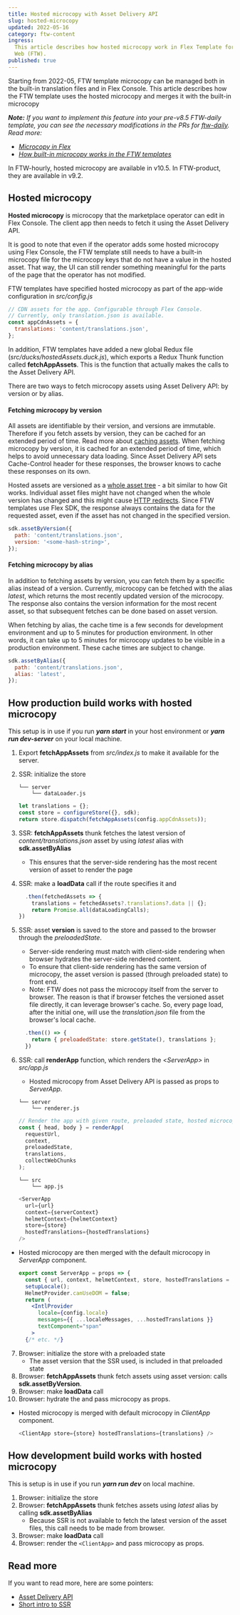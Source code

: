 ```yaml
---
title: Hosted microcopy with Asset Delivery API
slug: hosted-microcopy
updated: 2022-05-16
category: ftw-content
ingress:
  This article describes how hosted microcopy work in Flex Template for
  Web (FTW).
published: true
---
```


Starting from 2022-05, FTW template microcopy can be managed both in the
built-in translation files and in Flex Console. This article describes
how the FTW template uses the hosted microcopy and merges it with the
built-in microcopy

_**Note:** If you want to implement this feature into your pre-v8.5
FTW-daily template, you can see the necessary modifications in the PRs
for [ftw-daily](https://github.com/sharetribe/ftw-daily/pull/1510). Read
more:_

- _[Microcopy in Flex](/concepts/microcopy/)_
- _[How built-in microcopy works in the FTW templates](/ftw/how-to-change-ftw-bundled-microcopy/)_

<extrainfo title="FTW-hourly and FTW-product versions with hosted microcopy">
In FTW-hourly, hosted microcopy are available in v10.5. In FTW-product, they are available in v9.2.
</extrainfo>

## Hosted microcopy

**Hosted microcopy** is microcopy that the marketplace operator can edit
in Flex Console. The client app then needs to fetch it using the Asset
Delivery API.

It is good to note that even if the operator adds some hosted microcopy
using Flex Console, the FTW template still needs to have a built-in
microcopy file for the microcopy keys that do not have a value in the
hosted asset. That way, the UI can still render something meaningful for
the parts of the page that the operator has not modified.

FTW templates have specified hosted microcopy as part of the app-wide
configuration in _src/config.js_

```js
// CDN assets for the app. Configurable through Flex Console.
// Currently, only translation.json is available.
const appCdnAssets = {
  translations: 'content/translations.json',
};
```

In addition, FTW templates have added a new global Redux file
(_src/ducks/hostedAssets.duck.js_), which exports a Redux Thunk function
called **fetchAppAssets**. This is the function that actually makes the
calls to the Asset Delivery API.

There are two ways to fetch microcopy assets using Asset Delivery API:
by version or by alias.

#### Fetching microcopy by version

All assets are identifiable by their version, and versions are
immutable. Therefore if you fetch assets by version, they can be cached
for an extended period of time. Read more about
[caching assets](/references/assets/#asset-data-caching). When fetching
microcopy by version, it is cached for an extended period of time, which
helps to avoid unnecessary data loading. Since Asset Delivery API sets
Cache-Control header for these responses, the browser knows to cache
these responses on its own.

Hosted assets are versioned as a
[whole asset tree](/references/assets/#asset-versioning) - a bit similar
to how Git works. Individual asset files might have not changed when the
whole version has changed and this might cause
[HTTP redirects](https://www.sharetribe.com/api-reference/asset-delivery-api.html#http-redirects).
Since FTW templates use Flex SDK, the response always contains the data
for the requested asset, even if the asset has not changed in the
specified version.

```js
sdk.assetByVersion({
  path: 'content/translations.json',
  version: '<some-hash-string>',
});
```

#### Fetching microcopy by alias

In addition to fetching assets by version, you can fetch them by a
specific alias instead of a version. Currently, microcopy can be fetched
with the alias _latest_, which returns the most recently updated version
of the microcopy. The response also contains the version information for
the most recent asset, so that subsequent fetches can be done based on
asset version.

When fetching by alias, the cache time is a few seconds for development
environment and up to 5 minutes for production environment. In other
words, it can take up to 5 minutes for microcopy updates to be visible
in a production environment. These cache times are subject to change.

```js
sdk.assetByAlias({
  path: 'content/translations.json',
  alias: 'latest',
});
```

## How production build works with hosted microcopy

This setup is in use if you run **_yarn start_** in your host
environment or **_yarn run dev-server_** on your local machine.

1. Export **fetchAppAssets** from _src/index.js_ to make it available
   for the server.
2. SSR: initialize the store

   ```shell
   └── server
       └── dataLoader.js
   ```

   ```js
   let translations = {};
   const store = configureStore({}, sdk);
   return store.dispatch(fetchAppAssets(config.appCdnAssets));
   ```

3. SSR: **fetchAppAssets** thunk fetches the latest version of
   _content/translations.json_ asset by using _latest_ alias with
   **sdk.assetByAlias**
   - This ensures that the server-side rendering has the most recent
     version of asset to render the page
4. SSR: make a **loadData** call if the route specifies it and

   ```js
     .then(fetchedAssets => {
       translations = fetchedAssets?.translations?.data || {};
       return Promise.all(dataLoadingCalls);
   })
   ```

5. SSR: asset **version** is saved to the store and passed to the
   browser through the _preloadedState_.

   - Server-side rendering must match with client-side rendering when
     browser hydrates the server-side rendered content.
   - To ensure that client-side rendering has the same version of
     microcopy, the asset version is passed (through preloaded state) to
     front end.
   - Note: FTW does not pass the microcopy itself from the server to
     browser. The reason is that if browser fetches the versioned asset
     file directly, it can leverage browser's cache. So, every page
     load, after the initial one, will use the _translation.json_ file
     from the browser's local cache.

   ```js
     .then(() => {
       return { preloadedState: store.getState(), translations };
     })
   ```

6. SSR: call **renderApp** function, which renders the <_ServerApp>_ in
   _src/app.js_

   - Hosted microcopy from Asset Delivery API is passed as props to
     _ServerApp_.

   ```shell
   └── server
       └── renderer.js
   ```

   ```js
   // Render the app with given route, preloaded state, hosted microcopy.
   const { head, body } = renderApp(
     requestUrl,
     context,
     preloadedState,
     translations,
     collectWebChunks
   );
   ```

   ```shell
   └── src
       └── app.js
   ```

   ```js
   <ServerApp
     url={url}
     context={serverContext}
     helmetContext={helmetContext}
     store={store}
     hostedTranslations={hostedTranslations}
   />
   ```

- Hosted microcopy are then merged with the default microcopy in
  _ServerApp_ component.
  ```jsx
  export const ServerApp = props => {
    const { url, context, helmetContext, store, hostedTranslations = {} } = props;
    setupLocale();
    HelmetProvider.canUseDOM = false;
    return (
      <IntlProvider
        locale={config.locale}
        messages={{ ...localeMessages, ...hostedTranslations }}
        textComponent="span"
      >
    {/* etc. */}
  ```

7. Browser: initialize the store with a preloaded state
   - The asset version that the SSR used, is included in that preloaded
     state
8. Browser: **fetchAppAssets** thunk fetch assets using asset version:
   calls **sdk.assetByVersion**.
9. Browser: make **loadData** call
10. Browser: hydrate the _<ClientApp>_ and pass microcopy as props.

- Hosted microcopy is merged with default microcopy in _ClientApp_
  component.
  ```js
  <ClientApp store={store} hostedTranslations={translations} />
  ```

## How development build works with hosted microcopy

This is setup is in use if you run **_yarn run dev_** on local machine.

1. Browser: initialize the store
2. Browser: **fetchAppAssets** thunk fetches assets using _latest_ alias
   by calling **sdk.assetByAlias**
   - Because SSR is not available to fetch the latest version of the
     asset files, this call needs to be made from browser.
3. Browser: make **loadData** call
4. Browser: render the `<ClientApp>` and pass microcopy as props.

## Read more

If you want to read more, here are some pointers:

- [Asset Delivery API](/references/assets/)
- [Short intro to SSR](/ftw/how-routing-works-in-ftw/#a-brief-introduction-to-ssr)
